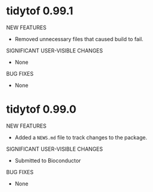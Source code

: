 # tidytof 0.99.1

NEW FEATURES

* Removed unnecessary files that caused build to fail. 

SIGNIFICANT USER-VISIBLE CHANGES

* None

BUG FIXES

* None




# tidytof 0.99.0

NEW FEATURES

* Added a `NEWS.md` file to track changes to the package.

SIGNIFICANT USER-VISIBLE CHANGES

* Submitted to Bioconductor

BUG FIXES

* None
